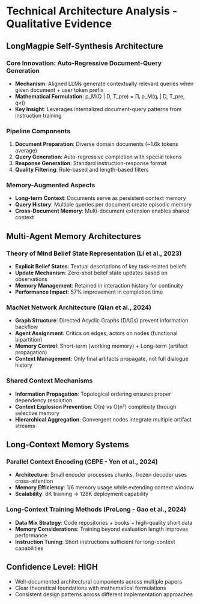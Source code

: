 # Technical Architecture Analysis - Qualitative Evidence

## LongMagpie Self-Synthesis Architecture

### Core Innovation: Auto-Regressive Document-Query Generation
- **Mechanism**: Aligned LLMs generate contextually relevant queries when given document + user token prefix
- **Mathematical Formulation**: p_M(Q | D, T_pre) = ∏ᵢ p_M(qᵢ | D, T_pre, q<i)
- **Key Insight**: Leverages internalized document-query patterns from instruction training

### Pipeline Components
1. **Document Preparation**: Diverse domain documents (~1.6k tokens average)
2. **Query Generation**: Auto-regressive completion with special tokens
3. **Response Generation**: Standard instruction-response format
4. **Quality Filtering**: Rule-based and length-based filters

### Memory-Augmented Aspects
- **Long-term Context**: Documents serve as persistent context memory
- **Query History**: Multiple queries per document create episodic memory
- **Cross-Document Memory**: Multi-document extension enables shared context

## Multi-Agent Memory Architectures

### Theory of Mind Belief State Representation (Li et al., 2023)
- **Explicit Belief States**: Textual descriptions of key task-related beliefs
- **Update Mechanism**: Zero-shot belief state updates based on observations
- **Memory Management**: Retained in interaction history for continuity
- **Performance Impact**: 57% improvement in completion time

### MacNet Network Architecture (Qian et al., 2024)
- **Graph Structure**: Directed Acyclic Graphs (DAGs) prevent information backflow
- **Agent Assignment**: Critics on edges, actors on nodes (functional bipartition)
- **Memory Control**: Short-term (working memory) + Long-term (artifact propagation)
- **Context Management**: Only final artifacts propagate, not full dialogue history

### Shared Context Mechanisms
- **Information Propagation**: Topological ordering ensures proper dependency resolution
- **Context Explosion Prevention**: O(n) vs O(n²) complexity through selective memory
- **Hierarchical Aggregation**: Convergent nodes integrate multiple artifact streams

## Long-Context Memory Systems

### Parallel Context Encoding (CEPE - Yen et al., 2024)
- **Architecture**: Small encoder processes chunks, frozen decoder uses cross-attention
- **Memory Efficiency**: 1/6 memory usage while extending context window
- **Scalability**: 8K training → 128K deployment capability

### Long-Context Training Methods (ProLong - Gao et al., 2024)
- **Data Mix Strategy**: Code repositories + books + high-quality short data
- **Memory Considerations**: Training beyond evaluation length improves performance
- **Instruction Tuning**: Short instructions sufficient for long-context capabilities

## Confidence Level: HIGH
- Well-documented architectural components across multiple papers
- Clear theoretical foundations with mathematical formulations
- Consistent design patterns across different implementation approaches